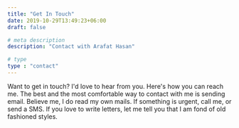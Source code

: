 ```yaml
---
title: "Get In Touch"
date: 2019-10-29T13:49:23+06:00
draft: false

# meta description
description: "Contact with Arafat Hasan"

# type
type : "contact"
---
```


Want to get in touch? I'd love to hear from you. Here's how you can reach me. The best and the most comfortable way to contact with me is sending email. Believe me, I do read my own mails. If something is urgent, call me, or send a SMS. If you love to write letters, let me tell you that I am fond of old fashioned styles.


